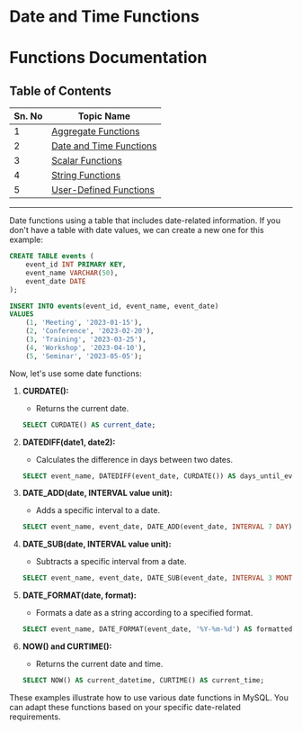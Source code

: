 # Date and Time Functions

# Functions Documentation

## Table of Contents
| Sn. No | Topic Name                 |
|--------|----------------------------|
| 1      | [Aggregate Functions](AggregateFunctions.md)     |
| 2      | [Date and Time Functions](Date_TimeFunctions.md)  |
| 3      | [Scalar Functions](ScalarFunctions.md)            |
| 4      | [String Functions](StringFunctions.md)            |
| 5      | [User-Defined Functions](User-DefinedFunctions.md)|

***
Date functions using a table that includes date-related information. If you don't have a table with date values, we can create a new one for this example:

```sql
CREATE TABLE events (
    event_id INT PRIMARY KEY,
    event_name VARCHAR(50),
    event_date DATE
);

INSERT INTO events(event_id, event_name, event_date)
VALUES
    (1, 'Meeting', '2023-01-15'),
    (2, 'Conference', '2023-02-20'),
    (3, 'Training', '2023-03-25'),
    (4, 'Workshop', '2023-04-10'),
    (5, 'Seminar', '2023-05-05');
```

Now, let's use some date functions:

1. **CURDATE():**
   - Returns the current date.

   ```sql
   SELECT CURDATE() AS current_date;
   ```

2. **DATEDIFF(date1, date2):**
   - Calculates the difference in days between two dates.

   ```sql
   SELECT event_name, DATEDIFF(event_date, CURDATE()) AS days_until_event FROM events;
   ```

3. **DATE_ADD(date, INTERVAL value unit):**
   - Adds a specific interval to a date.

   ```sql
   SELECT event_name, event_date, DATE_ADD(event_date, INTERVAL 7 DAY) AS new_date FROM events;
   ```

4. **DATE_SUB(date, INTERVAL value unit):**
   - Subtracts a specific interval from a date.

   ```sql
   SELECT event_name, event_date, DATE_SUB(event_date, INTERVAL 3 MONTH) AS new_date FROM events;
   ```

5. **DATE_FORMAT(date, format):**
   - Formats a date as a string according to a specified format.

   ```sql
   SELECT event_name, DATE_FORMAT(event_date, '%Y-%m-%d') AS formatted_date FROM events;
   ```

6. **NOW() and CURTIME():**
   - Returns the current date and time.

   ```sql
   SELECT NOW() AS current_datetime, CURTIME() AS current_time;
   ```

These examples illustrate how to use various date functions in MySQL. You can adapt these functions based on your specific date-related requirements.
